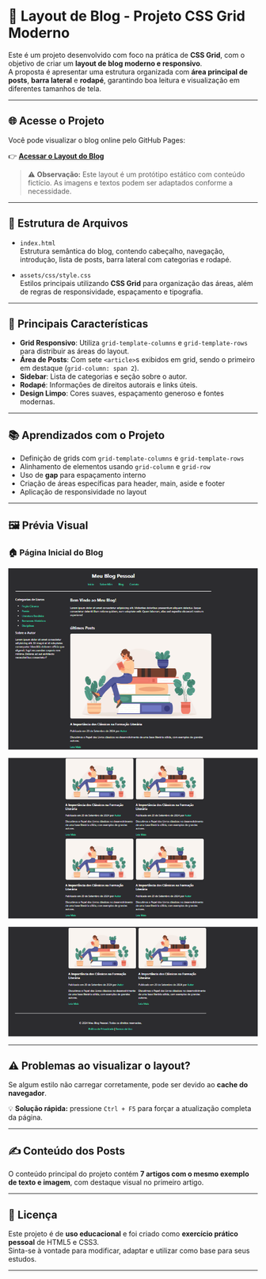 # 📰 Layout de Blog - Projeto CSS Grid Moderno

Este é um projeto desenvolvido com foco na prática de **CSS Grid**, com o objetivo de criar um **layout de blog moderno e responsivo**.  
A proposta é apresentar uma estrutura organizada com **área principal de posts**, **barra lateral** e **rodapé**, garantindo boa leitura e visualização em diferentes tamanhos de tela.

---

## 🌐 Acesse o Projeto

Você pode visualizar o blog online pelo GitHub Pages:

👉 **[Acessar o Layout do Blog](https://leobnfe.github.io/projeto-blog-grid/)**

> ⚠️ **Observação:** Este layout é um protótipo estático com conteúdo fictício. As imagens e textos podem ser adaptados conforme a necessidade.

---

## 📁 Estrutura de Arquivos

- `index.html`  
  Estrutura semântica do blog, contendo cabeçalho, navegação, introdução, lista de posts, barra lateral com categorias e rodapé.

- `assets/css/style.css`  
  Estilos principais utilizando **CSS Grid** para organização das áreas, além de regras de responsividade, espaçamento e tipografia.

---

## 🧩 Principais Características

- **Grid Responsivo**: Utiliza `grid-template-columns` e `grid-template-rows` para distribuir as áreas do layout.
- **Área de Posts**: Com sete `<article>`s exibidos em grid, sendo o primeiro em destaque (`grid-column: span 2`).
- **Sidebar**: Lista de categorias e seção sobre o autor.
- **Rodapé**: Informações de direitos autorais e links úteis.
- **Design Limpo**: Cores suaves, espaçamento generoso e fontes modernas.

---

## 📚 Aprendizados com o Projeto

- Definição de grids com `grid-template-columns` e `grid-template-rows`
- Alinhamento de elementos usando `grid-column` e `grid-row`
- Uso de **gap** para espaçamento interno
- Criação de áreas específicas para header, main, aside e footer
- Aplicação de responsividade no layout

---

## 🖼️ Prévia Visual

### 🏠 Página Inicial do Blog
![Preview do Layout](/assets/img/preview1.png)

![Preview do Layout](/assets/img/preview2.png)

![Preview do Layout](/assets/img/preview3.png)

---

## ⚠️ Problemas ao visualizar o layout?

Se algum estilo não carregar corretamente, pode ser devido ao **cache do navegador**.

💡 **Solução rápida:** pressione `Ctrl + F5` para forçar a atualização completa da página.

---

## ✍️ Conteúdo dos Posts

O conteúdo principal do projeto contém **7 artigos com o mesmo exemplo de texto e imagem**, com destaque visual no primeiro artigo.

---

## 📝 Licença

Este projeto é de **uso educacional** e foi criado como **exercício prático pessoal** de HTML5 e CSS3.  
Sinta-se à vontade para modificar, adaptar e utilizar como base para seus estudos.

---

